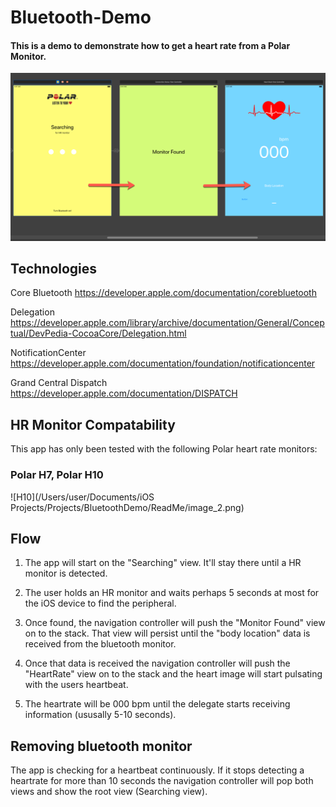 # Bluetooth-Demo
#### This is a demo to demonstrate how to get a heart rate from a Polar Monitor.

![Screenshot_1](ReadMe/screenshot_1.png)

## Technologies

Core Bluetooth https://developer.apple.com/documentation/corebluetooth

Delegation https://developer.apple.com/library/archive/documentation/General/Conceptual/DevPedia-CocoaCore/Delegation.html

NotificationCenter https://developer.apple.com/documentation/foundation/notificationcenter

Grand Central Dispatch https://developer.apple.com/documentation/DISPATCH

## HR Monitor Compatability

 This app has only been tested with the following Polar heart rate monitors: 

### **Polar H7**, **Polar H10**

![H10](/Users/user/Documents/iOS Projects/Projects/BluetoothDemo/ReadMe/image_2.png)

## Flow

1. The app will start on the "Searching" view. It'll stay there until a HR monitor is detected.

2. The user holds an HR monitor and waits perhaps 5 seconds at most for the iOS device to find the peripheral.

3. Once found, the navigation controller will push the "Monitor Found" view on to the stack. That view will persist until the "body location" data is received from the bluetooth monitor.

4. Once that data is received the navigation controller will push the "HeartRate" view on to the stack and the heart image will start pulsating with the users heartbeat.

5. The heartrate will be 000 bpm until the delegate starts receiving information (ususally 5-10 seconds).

## Removing bluetooth monitor

The app is checking for a heartbeat continuously. If it stops detecting a heartrate for more than 10 seconds the navigation controller will pop both views and show the root view (Searching view). 